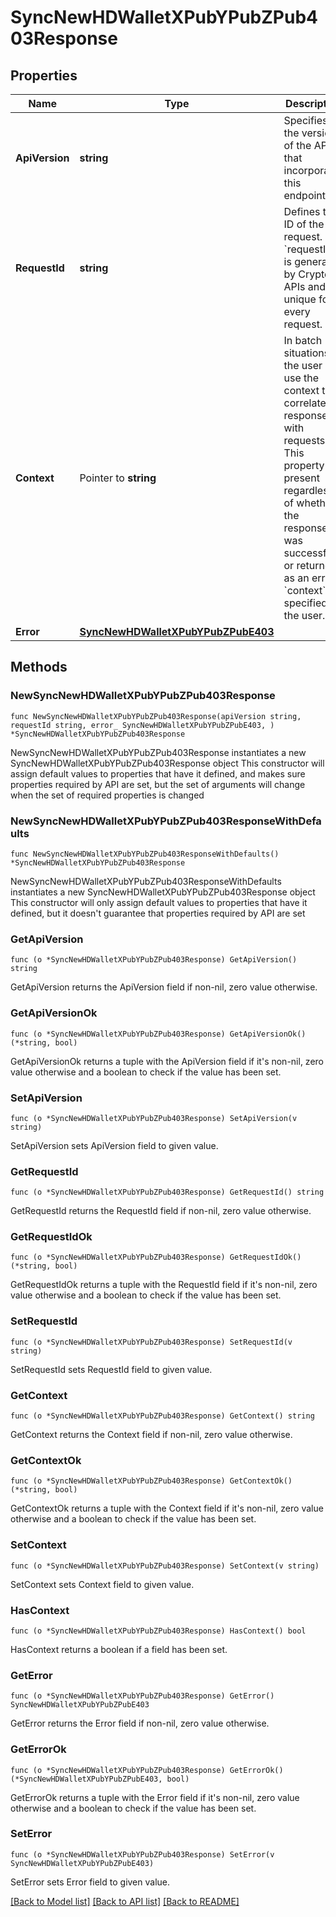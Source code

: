 # SyncNewHDWalletXPubYPubZPub403Response

## Properties

Name | Type | Description | Notes
------------ | ------------- | ------------- | -------------
**ApiVersion** | **string** | Specifies the version of the API that incorporates this endpoint. | 
**RequestId** | **string** | Defines the ID of the request. The &#x60;requestId&#x60; is generated by Crypto APIs and it&#39;s unique for every request. | 
**Context** | Pointer to **string** | In batch situations the user can use the context to correlate responses with requests. This property is present regardless of whether the response was successful or returned as an error. &#x60;context&#x60; is specified by the user. | [optional] 
**Error** | [**SyncNewHDWalletXPubYPubZPubE403**](SyncNewHDWalletXPubYPubZPubE403.md) |  | 

## Methods

### NewSyncNewHDWalletXPubYPubZPub403Response

`func NewSyncNewHDWalletXPubYPubZPub403Response(apiVersion string, requestId string, error_ SyncNewHDWalletXPubYPubZPubE403, ) *SyncNewHDWalletXPubYPubZPub403Response`

NewSyncNewHDWalletXPubYPubZPub403Response instantiates a new SyncNewHDWalletXPubYPubZPub403Response object
This constructor will assign default values to properties that have it defined,
and makes sure properties required by API are set, but the set of arguments
will change when the set of required properties is changed

### NewSyncNewHDWalletXPubYPubZPub403ResponseWithDefaults

`func NewSyncNewHDWalletXPubYPubZPub403ResponseWithDefaults() *SyncNewHDWalletXPubYPubZPub403Response`

NewSyncNewHDWalletXPubYPubZPub403ResponseWithDefaults instantiates a new SyncNewHDWalletXPubYPubZPub403Response object
This constructor will only assign default values to properties that have it defined,
but it doesn't guarantee that properties required by API are set

### GetApiVersion

`func (o *SyncNewHDWalletXPubYPubZPub403Response) GetApiVersion() string`

GetApiVersion returns the ApiVersion field if non-nil, zero value otherwise.

### GetApiVersionOk

`func (o *SyncNewHDWalletXPubYPubZPub403Response) GetApiVersionOk() (*string, bool)`

GetApiVersionOk returns a tuple with the ApiVersion field if it's non-nil, zero value otherwise
and a boolean to check if the value has been set.

### SetApiVersion

`func (o *SyncNewHDWalletXPubYPubZPub403Response) SetApiVersion(v string)`

SetApiVersion sets ApiVersion field to given value.


### GetRequestId

`func (o *SyncNewHDWalletXPubYPubZPub403Response) GetRequestId() string`

GetRequestId returns the RequestId field if non-nil, zero value otherwise.

### GetRequestIdOk

`func (o *SyncNewHDWalletXPubYPubZPub403Response) GetRequestIdOk() (*string, bool)`

GetRequestIdOk returns a tuple with the RequestId field if it's non-nil, zero value otherwise
and a boolean to check if the value has been set.

### SetRequestId

`func (o *SyncNewHDWalletXPubYPubZPub403Response) SetRequestId(v string)`

SetRequestId sets RequestId field to given value.


### GetContext

`func (o *SyncNewHDWalletXPubYPubZPub403Response) GetContext() string`

GetContext returns the Context field if non-nil, zero value otherwise.

### GetContextOk

`func (o *SyncNewHDWalletXPubYPubZPub403Response) GetContextOk() (*string, bool)`

GetContextOk returns a tuple with the Context field if it's non-nil, zero value otherwise
and a boolean to check if the value has been set.

### SetContext

`func (o *SyncNewHDWalletXPubYPubZPub403Response) SetContext(v string)`

SetContext sets Context field to given value.

### HasContext

`func (o *SyncNewHDWalletXPubYPubZPub403Response) HasContext() bool`

HasContext returns a boolean if a field has been set.

### GetError

`func (o *SyncNewHDWalletXPubYPubZPub403Response) GetError() SyncNewHDWalletXPubYPubZPubE403`

GetError returns the Error field if non-nil, zero value otherwise.

### GetErrorOk

`func (o *SyncNewHDWalletXPubYPubZPub403Response) GetErrorOk() (*SyncNewHDWalletXPubYPubZPubE403, bool)`

GetErrorOk returns a tuple with the Error field if it's non-nil, zero value otherwise
and a boolean to check if the value has been set.

### SetError

`func (o *SyncNewHDWalletXPubYPubZPub403Response) SetError(v SyncNewHDWalletXPubYPubZPubE403)`

SetError sets Error field to given value.



[[Back to Model list]](../README.md#documentation-for-models) [[Back to API list]](../README.md#documentation-for-api-endpoints) [[Back to README]](../README.md)


